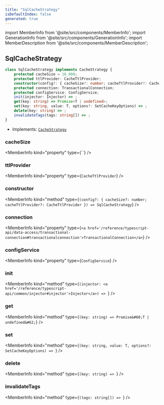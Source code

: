 ```yaml
---
title: "SqlCacheStrategy"
isDefaultIndex: false
generated: true
---
```

<!-- This file was generated from the Vendure source. Do not modify. Instead, re-run the "docs:build" script -->
import MemberInfo from '@site/src/components/MemberInfo';
import GenerationInfo from '@site/src/components/GenerationInfo';
import MemberDescription from '@site/src/components/MemberDescription';


## SqlCacheStrategy

<GenerationInfo sourceFile="packages/core/src/plugin/default-cache-plugin/sql-cache-strategy.ts" sourceLine="18" packageName="@vendure/core" since="3.1.0" />



```ts title="Signature"
class SqlCacheStrategy implements CacheStrategy {
    protected cacheSize = 10_000;
    protected ttlProvider: CacheTtlProvider;
    constructor(config?: { cacheSize?: number; cacheTtlProvider?: CacheTtlProvider })
    protected connection: TransactionalConnection;
    protected configService: ConfigService;
    init(injector: Injector) => ;
    get(key: string) => Promise<T | undefined>;
    set(key: string, value: T, options?: SetCacheKeyOptions) => ;
    delete(key: string) => ;
    invalidateTags(tags: string[]) => ;
}
```
* Implements: <code><a href='/reference/typescript-api/cache/cache-strategy#cachestrategy'>CacheStrategy</a></code>



<div className="members-wrapper">

### cacheSize

<MemberInfo kind="property" type={``}   />


### ttlProvider

<MemberInfo kind="property" type={`CacheTtlProvider`}   />


### constructor

<MemberInfo kind="method" type={`(config?: { cacheSize?: number; cacheTtlProvider?: CacheTtlProvider }) => SqlCacheStrategy`}   />


### connection

<MemberInfo kind="property" type={`<a href='/reference/typescript-api/data-access/transactional-connection#transactionalconnection'>TransactionalConnection</a>`}   />


### configService

<MemberInfo kind="property" type={`ConfigService`}   />


### init

<MemberInfo kind="method" type={`(injector: <a href='/reference/typescript-api/common/injector#injector'>Injector</a>) => `}   />


### get

<MemberInfo kind="method" type={`(key: string) => Promise&#60;T | undefined&#62;`}   />


### set

<MemberInfo kind="method" type={`(key: string, value: T, options?: SetCacheKeyOptions) => `}   />


### delete

<MemberInfo kind="method" type={`(key: string) => `}   />


### invalidateTags

<MemberInfo kind="method" type={`(tags: string[]) => `}   />




</div>
